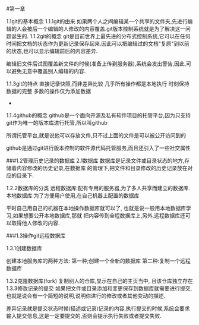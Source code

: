 #第一章

1.1git的基本概念
1.1.1git的由来
如果两个人之间编辑某一个共享的文件夹,先进行编辑的人会被后一个编辑的人修改的内容覆盖.git版本控制系统就是为了解决这一问题诞生的.
1.1.2git的概念
git是目前世界上最先进的分布式控制系统,它可以在任何时间把文档的状态作为更新记录保存起来.因此可以把编辑过的文档"复原"到以前的状态,也可以显示编辑前后的内容差异.


编辑旧文件后试图覆盖新文件的时候(准备上传到服务器),系统会发出警告,因此,可以避免无意中覆盖别人编辑的内容.


1.1.3git的特点
直接记录快照,而非差异比较
几乎所有操作都是本地执行
时刻保持数据的完整
多数的操作仅为添加数据

- 
1.1.4github的概念
  github是一个面向开源及私有软件项目的托管平台,因为只支持git作为唯一的版本库进行托管,所以叫github 

所谓托管平台,就是说他可以存放文件,只不过上面的文件是可以被公开访问到的

github是通过git进行版本控制的软件源代码托管服务,而且还引入了一些社交属性


###1.2管理历史记录的数据库
2.1数据库
数据库是记录文件或目录状态的地方,存储着内容修改的历史记录,在数据库
的管理下,把文件和目录修改的历史记录放在对应的目录下.

1.2.2数据库的分类
远程数据库:配有专用的服务器,为了多人共享而建立的数据库.
本地数据库:为了方便用户使用,在自己机器上配置的数据库


平时自己用自己的机器在本地操作数据库就可以了,
也就是说一般用本地数据库学习,如果想要公开本地数据库,那就 把内容传到全程数据库上,另外,远程数据库还可以取得他人修改的内容.

###1.3操作git远程数据库

1.3.1创建数据库

创建本地服务库的两种方法:
第一种;创建一个全新的数据库
第二种:复制一个远程数据库

1.3.2克隆数据库(fork) 复制别人的仓库,显示在自己的主页当中,
且该仓库独立存在
1.3.3修改记录的提交
如果把文件或目录添加和变更保存到数据库就需要进行提交,也就是说会有一个简短的说明,说明你进行的修改或者其他变动的描述.

差异记录就是提交状态时候(描述或记录)记录的内容,执行提交的时候,系统会要求输入提交信息,这是一定要提交的,否则会提示执行失败或者提交失败.